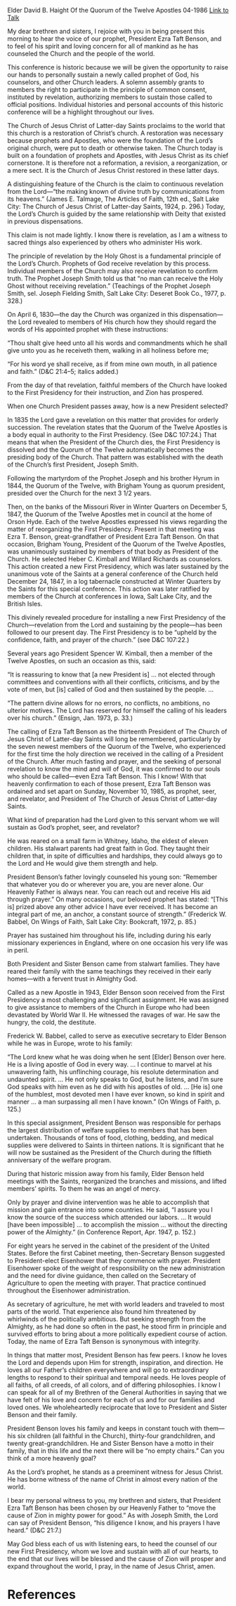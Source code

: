Elder David B. Haight
Of the Quorum of the Twelve Apostles
04-1986
[Link to Talk](https://www.churchofjesuschrist.org/study/general-conference/1986/04/a-prophet-chosen-of-the-lord?lang=eng)

My dear brethren and sisters, I rejoice with you in being present this morning to hear the voice of our prophet, President Ezra Taft Benson, and to feel of his spirit and loving concern for all of mankind as he has counseled the Church and the people of the world.

This conference is historic because we will be given the opportunity to raise our hands to personally sustain a newly called prophet of God, his counselors, and other Church leaders. A solemn assembly grants to members the right to participate in the principle of common consent, instituted by revelation, authorizing members to sustain those called to official positions. Individual histories and personal accounts of this historic conference will be a highlight throughout our lives.

The Church of Jesus Christ of Latter-day Saints proclaims to the world that this church is a restoration of Christ’s church. A restoration was necessary because prophets and Apostles, who were the foundation of the Lord’s original church, were put to death or otherwise taken. The Church today is built on a foundation of prophets and Apostles, with Jesus Christ as its chief cornerstone. It is therefore not a reformation, a revision, a reorganization, or a mere sect. It is the Church of Jesus Christ restored in these latter days.

A distinguishing feature of the Church is the claim to continuous revelation from the Lord—“the making known of divine truth by communications from its heavens.” (James E. Talmage, The Articles of Faith, 12th ed., Salt Lake City: The Church of Jesus Christ of Latter-day Saints, 1924, p. 296.) Today, the Lord’s Church is guided by the same relationship with Deity that existed in previous dispensations.

This claim is not made lightly. I know there is revelation, as I am a witness to sacred things also experienced by others who administer His work.

The principle of revelation by the Holy Ghost is a fundamental principle of the Lord’s Church. Prophets of God receive revelation by this process. Individual members of the Church may also receive revelation to confirm truth. The Prophet Joseph Smith told us that “no man can receive the Holy Ghost without receiving revelation.” (Teachings of the Prophet Joseph Smith, sel. Joseph Fielding Smith, Salt Lake City: Deseret Book Co., 1977, p. 328.)

On April 6, 1830—the day the Church was organized in this dispensation—the Lord revealed to members of His church how they should regard the words of His appointed prophet with these instructions:

“Thou shalt give heed unto all his words and commandments which he shall give unto you as he receiveth them, walking in all holiness before me;

“For his word ye shall receive, as if from mine own mouth, in all patience and faith.” (D&C 21:4–5; italics added.)

From the day of that revelation, faithful members of the Church have looked to the First Presidency for their instruction, and Zion has prospered.

When one Church President passes away, how is a new President selected?

In 1835 the Lord gave a revelation on this matter that provides for orderly succession. The revelation states that the Quorum of the Twelve Apostles is a body equal in authority to the First Presidency. (See D&C 107:24.) That means that when the President of the Church dies, the First Presidency is dissolved and the Quorum of the Twelve automatically becomes the presiding body of the Church. That pattern was established with the death of the Church’s first President, Joseph Smith.

Following the martyrdom of the Prophet Joseph and his brother Hyrum in 1844, the Quorum of the Twelve, with Brigham Young as quorum president, presided over the Church for the next 3 1/2 years.

Then, on the banks of the Missouri River in Winter Quarters on December 5, 1847, the Quorum of the Twelve Apostles met in council at the home of Orson Hyde. Each of the twelve Apostles expressed his views regarding the matter of reorganizing the First Presidency. Present in that meeting was Ezra T. Benson, great-grandfather of President Ezra Taft Benson. On that occasion, Brigham Young, President of the Quorum of the Twelve Apostles, was unanimously sustained by members of that body as President of the Church. He selected Heber C. Kimball and Willard Richards as counselors. This action created a new First Presidency, which was later sustained by the unanimous vote of the Saints at a general conference of the Church held December 24, 1847, in a log tabernacle constructed at Winter Quarters by the Saints for this special conference. This action was later ratified by members of the Church at conferences in Iowa, Salt Lake City, and the British Isles.

This divinely revealed procedure for installing a new First Presidency of the Church—revelation from the Lord and sustaining by the people—has been followed to our present day. The First Presidency is to be “upheld by the confidence, faith, and prayer of the church.” (see D&C 107:22.)

Several years ago President Spencer W. Kimball, then a member of the Twelve Apostles, on such an occasion as this, said:

“It is reassuring to know that [a new President is] … not elected through committees and conventions with all their conflicts, criticisms, and by the vote of men, but [is] called of God and then sustained by the people. …

“The pattern divine allows for no errors, no conflicts, no ambitions, no ulterior motives. The Lord has reserved for himself the calling of his leaders over his church.” (Ensign, Jan. 1973, p. 33.)

The calling of Ezra Taft Benson as the thirteenth President of The Church of Jesus Christ of Latter-day Saints will long be remembered, particularly by the seven newest members of the Quorum of the Twelve, who experienced for the first time the holy direction we received in the calling of a President of the Church. After much fasting and prayer, and the seeking of personal revelation to know the mind and will of God, it was confirmed to our souls who should be called—even Ezra Taft Benson. This I know! With that heavenly confirmation to each of those present, Ezra Taft Benson was ordained and set apart on Sunday, November 10, 1985, as prophet, seer, and revelator, and President of The Church of Jesus Christ of Latter-day Saints.

What kind of preparation had the Lord given to this servant whom we will sustain as God’s prophet, seer, and revelator?

He was reared on a small farm in Whitney, Idaho, the eldest of eleven children. His stalwart parents had great faith in God. They taught their children that, in spite of difficulties and hardships, they could always go to the Lord and He would give them strength and help.

President Benson’s father lovingly counseled his young son: “Remember that whatever you do or wherever you are, you are never alone. Our Heavenly Father is always near. You can reach out and receive His aid through prayer.” On many occasions, our beloved prophet has stated: “[This is] prized above any other advice I have ever received. It has become an integral part of me, an anchor, a constant source of strength.” (Frederick W. Babbel, On Wings of Faith, Salt Lake City: Bookcraft, 1972, p. 85.)

Prayer has sustained him throughout his life, including during his early missionary experiences in England, where on one occasion his very life was in peril.

Both President and Sister Benson came from stalwart families. They have reared their family with the same teachings they received in their early homes—with a fervent trust in Almighty God.

Called as a new Apostle in 1943, Elder Benson soon received from the First Presidency a most challenging and significant assignment. He was assigned to give assistance to members of the Church in Europe who had been devastated by World War II. He witnessed the ravages of war. He saw the hungry, the cold, the destitute.

Frederick W. Babbel, called to serve as executive secretary to Elder Benson while he was in Europe, wrote to his family:

“The Lord knew what he was doing when he sent [Elder] Benson over here. He is a living apostle of God in every way. … I continue to marvel at his unwavering faith, his unflinching courage, his resolute determination and undaunted spirit. … He not only speaks to God, but he listens, and I’m sure God speaks with him even as he did with his apostles of old. … [He is] one of the humblest, most devoted men I have ever known, so kind in spirit and manner … a man surpassing all men I have known.” (On Wings of Faith, p. 125.)

In this special assignment, President Benson was responsible for perhaps the largest distribution of welfare supplies to members that has been undertaken. Thousands of tons of food, clothing, bedding, and medical supplies were delivered to Saints in thirteen nations. It is significant that he will now be sustained as the President of the Church during the fiftieth anniversary of the welfare program.

During that historic mission away from his family, Elder Benson held meetings with the Saints, reorganized the branches and missions, and lifted members’ spirits. To them he was an angel of mercy.

Only by prayer and divine intervention was he able to accomplish that mission and gain entrance into some countries. He said, “I assure you I know the source of the success which attended our labors. … It would [have been impossible] … to accomplish the mission … without the directing power of the Almighty.” (in Conference Report, Apr. 1947, p. 152.)

For eight years he served in the cabinet of the president of the United States. Before the first Cabinet meeting, then-Secretary Benson suggested to President-elect Eisenhower that they commence with prayer. President Eisenhower spoke of the weight of responsibility on the new administration and the need for divine guidance, then called on the Secretary of Agriculture to open the meeting with prayer. That practice continued throughout the Eisenhower administration.

As secretary of agriculture, he met with world leaders and traveled to most parts of the world. That experience also found him threatened by whirlwinds of the politically ambitious. But seeking strength from the Almighty, as he had done so often in the past, he stood firm in principle and survived efforts to bring about a more politically expedient course of action. Today, the name of Ezra Taft Benson is synonymous with integrity.

In things that matter most, President Benson has few peers. I know he loves the Lord and depends upon Him for strength, inspiration, and direction. He loves all our Father’s children everywhere and will go to extraordinary lengths to respond to their spiritual and temporal needs. He loves people of all faiths, of all creeds, of all colors, and of differing philosophies. I know I can speak for all of my Brethren of the General Authorities in saying that we have felt of his love and concern for each of us and for our families and loved ones. We wholeheartedly reciprocate that love to President and Sister Benson and their family.

President Benson loves his family and keeps in constant touch with them—his six children (all faithful in the Church), thirty-four grandchildren, and twenty great-grandchildren. He and Sister Benson have a motto in their family, that in this life and the next there will be “no empty chairs.” Can you think of a more heavenly goal?

As the Lord’s prophet, he stands as a preeminent witness for Jesus Christ. He has borne witness of the name of Christ in almost every nation of the world.

I bear my personal witness to you, my brethren and sisters, that President Ezra Taft Benson has been chosen by our Heavenly Father to “move the cause of Zion in mighty power for good.” As with Joseph Smith, the Lord can say of President Benson, “his diligence I know, and his prayers I have heard.” (D&C 21:7.)

May God bless each of us with listening ears, to heed the counsel of our new First Presidency, whom we love and sustain with all of our hearts, to the end that our lives will be blessed and the cause of Zion will prosper and expand throughout the world, I pray, in the name of Jesus Christ, amen.

# References
